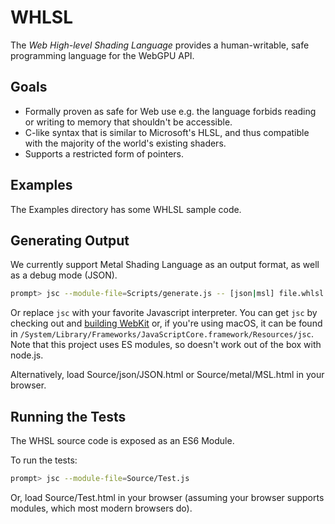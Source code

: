 # WHLSL

The *Web High-level Shading Language* provides a human-writable, safe programming language
for the WebGPU API.

## Goals

- Formally proven as safe for Web use e.g. the language forbids reading or writing to memory that shouldn't be accessible.
- C-like syntax that is similar to Microsoft's HLSL, and thus compatible with the majority of the world's existing shaders.
- Supports a restricted form of pointers.

## Examples

The Examples directory has some WHLSL sample code.

## Generating Output

We currently support Metal Shading Language as an output format, as well as a debug mode (JSON).

```bash
prompt> jsc --module-file=Scripts/generate.js -- [json|msl] file.whlsl
```

Or replace `jsc` with your favorite Javascript interpreter. You
can get `jsc` by checking out and [building WebKit](https://webkit.org/getting-the-code/)
or, if you're using macOS, it can be found in `/System/Library/Frameworks/JavaScriptCore.framework/Resources/jsc`.
Note that this project uses ES modules, so doesn't work out of the box with node.js.

Alternatively, load Source/json/JSON.html or Source/metal/MSL.html in your browser.

## Running the Tests

The WHSL source code is exposed as an ES6 Module.

To run the tests:

```bash
prompt> jsc --module-file=Source/Test.js
```

Or, load Source/Test.html in your browser (assuming your browser supports modules, which most modern browsers do).
